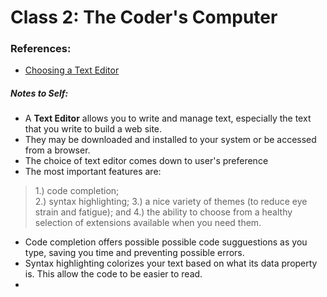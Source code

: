 # Class 2: The Coder's Computer

### References:

- [Choosing a Text Editor](https://codefellows.github.io/code-102-guide/curriculum/class-02/Choosing-A-Text-Editor--The-Older-Coder.pdf)


##### Notes to Self:
- A **Text Editor** allows you to write and manage text, especially the text that you write to build a web site. 
- They may be downloaded and installed to your system or be accessed from a browser.
- The choice of text editor comes down to user's preference
- The most important features are: 
> 1.) code completion;  
> 2.) syntax highlighting; 
> 3.) a nice variety of themes (to reduce eye strain and fatigue); and 
> 4.) the ability to choose from a healthy selection of extensions available when you need them.
- Code completion offers possible possible code sugguestions as you type, saving you time and preventing possible errors.
- Syntax highlighting colorizes your text based on what its data property is. This allow the code to be easier to read.
- 
